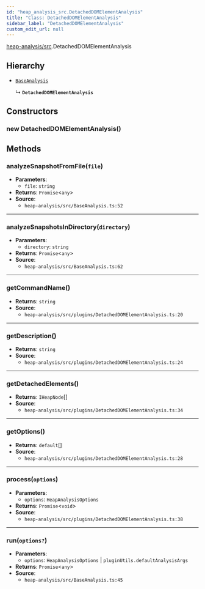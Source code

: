 ```yaml
---
id: "heap_analysis_src.DetachedDOMElementAnalysis"
title: "Class: DetachedDOMElementAnalysis"
sidebar_label: "DetachedDOMElementAnalysis"
custom_edit_url: null
---
```


[heap-analysis/src](../modules/heap_analysis_src.md).DetachedDOMElementAnalysis

## Hierarchy

- [`BaseAnalysis`](heap_analysis_src.BaseAnalysis.md)

  ↳ **`DetachedDOMElementAnalysis`**

## Constructors

### <a id="new detacheddomelementanalysis"></a>**new DetachedDOMElementAnalysis**()

## Methods

### <a id="analyzesnapshotfromfile"></a>**analyzeSnapshotFromFile**(`file`)

 * **Parameters**:
    * `file`: `string`
 * **Returns**: `Promise`<`any`\>
 * **Source**:
    * `heap-analysis/src/BaseAnalysis.ts:52`

___

### <a id="analyzesnapshotsindirectory"></a>**analyzeSnapshotsInDirectory**(`directory`)

 * **Parameters**:
    * `directory`: `string`
 * **Returns**: `Promise`<`any`\>
 * **Source**:
    * `heap-analysis/src/BaseAnalysis.ts:62`

___

### <a id="getcommandname"></a>**getCommandName**()

 * **Returns**: `string`
 * **Source**:
    * `heap-analysis/src/plugins/DetachedDOMElementAnalysis.ts:20`

___

### <a id="getdescription"></a>**getDescription**()

 * **Returns**: `string`
 * **Source**:
    * `heap-analysis/src/plugins/DetachedDOMElementAnalysis.ts:24`

___

### <a id="getdetachedelements"></a>**getDetachedElements**()

 * **Returns**: `IHeapNode`[]
 * **Source**:
    * `heap-analysis/src/plugins/DetachedDOMElementAnalysis.ts:34`

___

### <a id="getoptions"></a>**getOptions**()

 * **Returns**: `default`[]
 * **Source**:
    * `heap-analysis/src/plugins/DetachedDOMElementAnalysis.ts:28`

___

### <a id="process"></a>**process**(`options`)

 * **Parameters**:
    * `options`: `HeapAnalysisOptions`
 * **Returns**: `Promise`<`void`\>
 * **Source**:
    * `heap-analysis/src/plugins/DetachedDOMElementAnalysis.ts:38`

___

### <a id="run"></a>**run**(`options?`)

 * **Parameters**:
    * `options`: `HeapAnalysisOptions` | `pluginUtils.defaultAnalysisArgs`
 * **Returns**: `Promise`<`any`\>
 * **Source**:
    * `heap-analysis/src/BaseAnalysis.ts:45`

